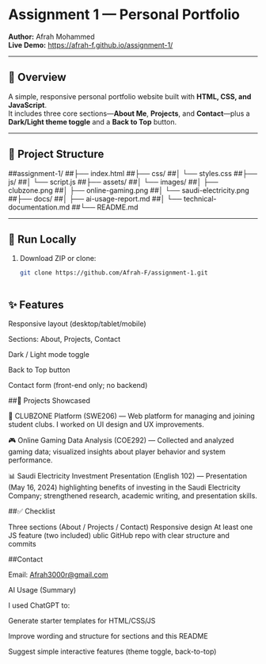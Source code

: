 
# Assignment 1 — Personal Portfolio

**Author:** Afrah Mohammed  
**Live Demo:** https://afrah-f.github.io/assignment-1/

---

## 📖 Overview
A simple, responsive personal portfolio website built with **HTML, CSS, and JavaScript**.  
It includes three core sections—**About Me**, **Projects**, and **Contact**—plus a **Dark/Light theme toggle** and a **Back to Top** button.

---

## 📂 Project Structure
##assignment-1/
##├── index.html
##├── css/
##│ └── styles.css
##├── js/
##│ └── script.js
##├── assets/
##│ └── images/
##│ ├── clubzone.png
##│ ├── online-gaming.png
##│ └── saudi-electricity.png
##├── docs/
##│ ├── ai-usage-report.md
##│ └── technical-documentation.md
##└── README.md

---

## 🚀 Run Locally
1. Download ZIP or clone:
   ```bash
   git clone https://github.com/Afrah-F/assignment-1.git



 ##  ✨ Features

Responsive layout (desktop/tablet/mobile)

Sections: About, Projects, Contact

Dark / Light mode toggle

Back to Top button

Contact form (front-end only; no backend)


##🧩 Projects Showcased

🎯 CLUBZONE Platform (SWE206) — Web platform for managing and joining student clubs. I worked on UI design and UX improvements.

🎮 Online Gaming Data Analysis (COE292) — Collected and analyzed gaming data; visualized insights about player behavior and system performance.

📊 Saudi Electricity Investment Presentation (English 102) — Presentation (May 16, 2024) highlighting benefits of investing in the Saudi Electricity Company; strengthened research, academic writing, and presentation skills.






##✅ Checklist

Three sections (About / Projects / Contact)
Responsive design
At least one JS feature (two included)
ublic GitHub repo with clear structure and commits





##Contact

Email: Afrah3000r@gmail.com







AI Usage (Summary)

I used ChatGPT to:

Generate starter templates for HTML/CSS/JS

Improve wording and structure for sections and this README

Suggest simple interactive features (theme toggle, back-to-top)
